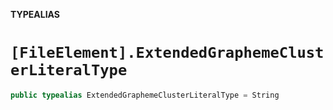 **TYPEALIAS**

# `[FileElement].ExtendedGraphemeClusterLiteralType`

```swift
public typealias ExtendedGraphemeClusterLiteralType = String
```
